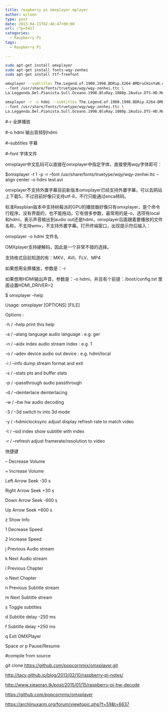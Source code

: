 ```yaml
---
title: raspberry pi omxplayer mplayer
author: wiloon
type: post
date: 2013-04-21T02:46:47+00:00
url: /?p=5417
categories:
  - Raspberry Pi
tags:
  - Raspberry Pi

---
```

```bash
sudo apt-get install omxplayer
sudo apt-get install fonts-wqy-zenhei
sudo apt-get install ttf-freefont

omxplayer --subtitles The.Legend.of.1900.1998.BDRip.X264-BMDruCHinYaN.chs.srt \
--font /usr/share/fonts/truetype/wqy/wqy-zenhei.ttc \
La.Leggenda.Del.Pianista.Sull.Oceano.1998.BluRay.1080p.2Audio.DTS-HD.MA.5.1.x264-beAst.mkv

omxplayer -r -o hdmi --subtitles The.Legend.of.1900.1998.BDRip.X264-BMDruCHinYaN.chs.srt \
--font /usr/share/fonts/truetype/wqy/wqy-zenhei.ttc \
La.Leggenda.Del.Pianista.Sull.Oceano.1998.BluRay.1080p.2Audio.DTS-HD.MA.5.1.x264-beAst.mkv
```

#-r 全屏播放
  
#-o hdmi 输出音频到hdmi
  
#&#8211;subtitles 字幕
  
#&#8211;font 字体文件
  
omxplayer中文乱码可以直接在omxplayer中指定字体，直接使用wqy字体即可：
  
$omxplayer -t 1 -p -r &#8211;font /usr/share/fonts/truetype/wqy/wqy-zenhei.ttc &#8211;align center -o hdmi test.avi
  
omxplayer不支持外置字幕目前新版本omxplayer已经支持外置字幕，可以去网站上下载5，不过目前好像只支持utf-8，不行只能通过enca转码。

标准Raspbian版本中支持树莓派的GPU的播放器好像只有omxplayer，是个命令行程序，没有界面的，也不能拖动。它有很多参数，最常用的是-o，选项有local和hdmi，表示声音输出到audio out还是hdmi，omxplayer后面跟着要播放的文件名称，不支持wmv，不支持外置字幕。打开终端窗口，出现提示符后输入：

omxplayer -o hdmi 文件名

OMXplayer支持硬解码，因此是一个非常不错的选择。
  
支持格式目前知道的有：MKV、AVI、FLV、MP4

如果想用全屏播放，参数是：-r

如果想用HDMI输出声音，参数是：-o hdmi，并且有个前提：/boot/config.txt 里面设置HDMI_DRIVER=2

$ omxplayer –help
  
Usage: omxplayer \[OPTIONS\] \[FILE\]
  
Options :
  
-h / –help print this help
  
-a / –alang language audio language : e.g. ger
  
-n / –aidx index audio stream index : e.g. 1
  
-o / –adev device audio out device : e.g. hdmi/local
  
-i / –info dump stream format and exit
  
-s / –stats pts and buffer stats
  
-p / –passthrough audio passthrough
  
-d / –deinterlace deinterlacing
  
-w / –hw hw audio decoding
  
-3 / –3d switch tv into 3d mode
  
-y / –hdmiclocksync adjust display refresh rate to match video
  
-t / –sid index show subtitle with index
  
-r / –refresh adjust framerate/resolution to video

快捷键

– Decrease Volume
  
= Increase Volume

Left Arrow Seek -30 s
  
Right Arrow Seek +30 s
  
Down Arrow Seek -600 s
  
Up Arrow Seek +600 s

z Show Info
  
1 Decrease Speed
  
2 Increase Speed
  
j Previous Audio stream
  
k Next Audio stream
  
i Previous Chapter
  
o Next Chapter
  
n Previous Subtitle stream
  
m Next Subtitle stream
  
s Toggle subtitles
  
d Subtitle delay -250 ms
  
f Subtitle delay +250 ms
  
q Exit OMXPlayer
  
Space or p Pause/Resume

#compile from source
  
git clone https://github.com/popcornmix/omxplayer.git
  
http://tacy.github.io/blog/2013/02/10/raspberry-pi-notes/

http://www.xieaoran.tk/post/2015/01/15/raspberry-pi-hw-decode

https://github.com/popcornmix/omxplayer
  
https://archlinuxarm.org/forum/viewtopic.php?f=59&t=6637